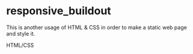 # responsive_buildout

This is another usage of HTML & CSS in order to make a static web page and style it.

HTML/CSS
